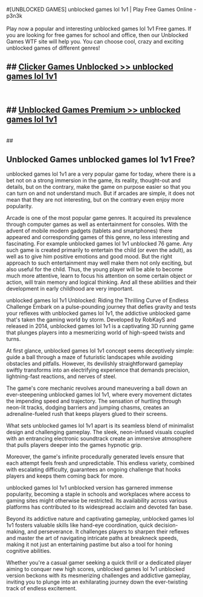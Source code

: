 #[UNBLOCKED GAMES] unblocked games lol 1v1 | Play Free Games Online - p3n3k <br>
<br>
Play now a popular and interesting unblocked games lol 1v1 Free games. If you are looking for free games for school and office, then our Unblocked Games WTF site will help you. You can choose cool, crazy and exciting unblocked games of different genres!


## ##  [Clicker Games Unblocked >> unblocked games lol 1v1](http://freeplayer.one?title=unblocked_games_lol_1v1&ref=22)
  <br>

##  ## [Unblocked Games Premium >> unblocked games lol 1v1](http://freeplayer.one?title=unblocked_games_lol_1v1&ref=22)
  <br>
  ##



## Unblocked Games unblocked games lol 1v1 Free?

unblocked games lol 1v1 are a very popular game for today, where there is a bet not on a strong immersion in the game, its reality, thought-out and details, but on the contrary, make the game on purpose easier so that you can turn on and not understand much. But if arcades are simple, it does not mean that they are not interesting, but on the contrary even enjoy more popularity.

Arcade is one of the most popular game genres. It acquired its prevalence through computer games as well as entertainment for consoles. With the advent of mobile modern gadgets (tablets and smartphones) there appeared and corresponding games of this genre, no less interesting and fascinating. For example unblocked games lol 1v1 unblocked 76 game. Any such game is created primarily to entertain the child (or even the adult), as well as to give him positive emotions and good mood. But the right approach to such entertainment may well make them not only exciting, but also useful for the child. Thus, the young player will be able to become much more attentive, learn to focus his attention on some certain object or action, will train memory and logical thinking. And all these abilities and their development in early childhood are very important.

unblocked games lol 1v1 Unblocked: Riding the Thrilling Curve of Endless Challenge
Embark on a pulse-pounding journey that defies gravity and tests your reflexes with unblocked games lol 1v1, the addictive unblocked game that's taken the gaming world by storm. Developed by RobKayS and released in 2014, unblocked games lol 1v1 is a captivating 3D running game that plunges players into a mesmerizing world of high-speed twists and turns.

At first glance, unblocked games lol 1v1 concept seems deceptively simple: guide a ball through a maze of futuristic landscapes while avoiding obstacles and pitfalls. However, its devilishly straightforward gameplay swiftly transforms into an electrifying experience that demands precision, lightning-fast reactions, and nerves of steel.

The game's core mechanic revolves around maneuvering a ball down an ever-steepening unblocked games lol 1v1, where every movement dictates the impending speed and trajectory. The sensation of hurtling through neon-lit tracks, dodging barriers and jumping chasms, creates an adrenaline-fueled rush that keeps players glued to their screens.

What sets unblocked games lol 1v1 apart is its seamless blend of minimalist design and challenging gameplay. The sleek, neon-infused visuals coupled with an entrancing electronic soundtrack create an immersive atmosphere that pulls players deeper into the games hypnotic grip.

Moreover, the game's infinite procedurally generated levels ensure that each attempt feels fresh and unpredictable. This endless variety, combined with escalating difficulty, guarantees an ongoing challenge that hooks players and keeps them coming back for more.

unblocked games lol 1v1 unblocked version has garnered immense popularity, becoming a staple in schools and workplaces where access to gaming sites might otherwise be restricted. Its availability across various platforms has contributed to its widespread acclaim and devoted fan base.

Beyond its addictive nature and captivating gameplay, unblocked games lol 1v1 fosters valuable skills like hand-eye coordination, quick decision-making, and perseverance. It challenges players to sharpen their reflexes and master the art of navigating intricate paths at breakneck speeds, making it not just an entertaining pastime but also a tool for honing cognitive abilities.

Whether you're a casual gamer seeking a quick thrill or a dedicated player aiming to conquer new high scores, unblocked games lol 1v1 unblocked version beckons with its mesmerizing challenges and addictive gameplay, inviting you to plunge into an exhilarating journey down the ever-twisting track of endless excitement.